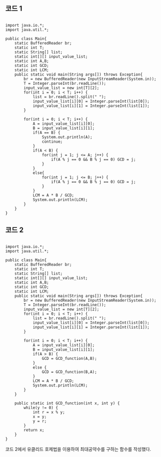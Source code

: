 ## 코드 1
<pre><code>
import java.io.*;
import java.util.*;

public class Main{
	static BufferedReader br;
	static int T;
	static String[] list;
	static int[][] input_value_list;
	static int A,B;
	static int GCD;
	static int LCM;
	public static void main(String args[]) throws Exception{
		br = new BufferedReader(new InputStreamReader(System.in));
		T = Integer.parseInt(br.readLine());
		input_value_list = new int[T][2];
		for(int i = 0; i < T; i++) {
			list = br.readLine().split(" ");
			input_value_list[i][0] = Integer.parseInt(list[0]);
			input_value_list[i][1] = Integer.parseInt(list[1]);
		}
		
		for(int i = 0; i < T; i++) {
			A = input_value_list[i][0];
			B = input_value_list[i][1];
			if(A == B) {
				System.out.println(A);
				continue;
			}
			if(A < B) {
				for(int j = 1; j <= A; j++) {
					if(A % j == 0 && B % j == 0) GCD = j;
				}
			}				
			else{
				for(int j = 1; j <= B; j++) {
					if(A % j == 0 && B % j == 0) GCD = j;
				}
			}
			LCM = A * B / GCD;
			System.out.println(LCM);
		}	
	}
}
</code></pre>

## 코드 2
<pre><code>
import java.io.*;
import java.util.*;

public class Main{
	static BufferedReader br;
	static int T;
	static String[] list;
	static int[][] input_value_list;
	static int A,B;
	static int GCD;
	static int LCM;
	public static void main(String args[]) throws Exception{
		br = new BufferedReader(new InputStreamReader(System.in));
		T = Integer.parseInt(br.readLine());
		input_value_list = new int[T][2];
		for(int i = 0; i < T; i++) {
			list = br.readLine().split(" ");
			input_value_list[i][0] = Integer.parseInt(list[0]);
			input_value_list[i][1] = Integer.parseInt(list[1]);
		}
		
		for(int i = 0; i < T; i++) {
			A = input_value_list[i][0];
			B = input_value_list[i][1];
			if(A > B) {
				GCD = GCD_function(A,B);
			}
			else {
				GCD = GCD_function(B,A);
			}
			LCM = A * B / GCD;
			System.out.println(LCM);
		}	
	}
	
	public static int GCD_function(int x, int y) {
		while(y != 0) {
			int r = x % y;
			x = y;
			y = r;
		}
		return x;
	}
}
</code></pre>

코드 2에서 유클리드 호제법을 이용하여 최대공약수를 구하는 함수를 작성했다.
